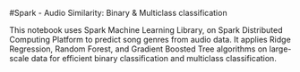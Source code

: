 #Spark - Audio Similarity: Binary & Multiclass classification

This notebook uses Spark Machine Learning Library, on Spark Distributed 
Computing Platform to predict song genres from audio data. It applies Ridge 
Regression, Random Forest, and Gradient Boosted Tree algorithms on large-scale 
data for efficient binary classification and multiclass classification.
